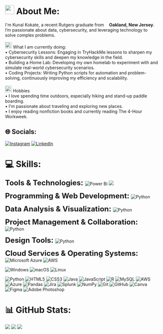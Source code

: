 <h1><img src="https://github.com/Kunal-Kokate/icons/blob/main/preview-m2i8Z5A0b1N4d3N4.png?raw=true" width="30"/> About Me:</h1>
<p>I'm Kunal Kokate, a recent Rutgers graduate from <img src="https://cdn-icons-png.flaticon.com/512/197/197484.png" width="13"/><b>Oakland, New Jersey</b>. I’m passionate about data, cybersecurity, and leveraging technology to solve complex problems. </p>

<img src="https://github.com/Kunal-Kokate/icons/blob/main/suitcase.png?raw=true" width="22"/> What I am currently doing:<br>• Cybersecurity Lessons: Engaging in TryHackMe lessons to sharpen my cybersecurity skills and deepen my knowledge in the field.<br>• Building a Home Lab: Developing my own homelab to experiment with and simulate real-world cybersecurity scenarios.<br>• Coding Projects: Writing Python scripts for automation and problem-solving, continuously improving my efficiency and scalability.<br><br><img src="https://github.com/Kunal-Kokate/icons/blob/main/puzzle.png?raw=true" width="22"/> Hobbies<br>• I love spending time outdoors, especially hiking and stand-up paddle boarding.<br>• I'm passionate about traveling and exploring new places.<br>• I enjoy reading nonfiction books and currently reading The 4-Hour Workweek.


## 🌐 Socials:
[![Instagram](https://img.shields.io/badge/Instagram-%23E4405F.svg?logo=Instagram&logoColor=white)](https://instagram.com/00kunalk) [![LinkedIn](https://img.shields.io/badge/LinkedIn-%230077B5.svg?logo=linkedin&logoColor=white)](https://linkedin.com/in/kunalkokate) 

# 💻 Skills:
<font size="5"><b>Tools & Technologies:   </b></font> ![Power Bi](https://img.shields.io/badge/Power_BI-F2C811?style=flat&logo=powerbi&logoColor=black) 
<img src="https://img.shields.io/badge/Power_BI-F2C811?style=flat&logo=powerbi&logoColor=black" unselectable="on"/>

<font size="5"><b>Programming & Web Development:   </b></font> ![Python](https://img.shields.io/badge/python-3670A0?style=flat&logo=python&logoColor=ffdd54) 

<font size="5"><b>Data Analysis & Visualization:   </b></font> ![Python](https://img.shields.io/badge/python-3670A0?style=flat&logo=python&logoColor=ffdd54) 

<font size="5"><b>Project Management & Collaboration:   </b></font> ![Python](https://img.shields.io/badge/python-3670A0?style=flat&logo=python&logoColor=ffdd54) 

<font size="5"><b>Design Tools:   </b></font> ![Python](https://img.shields.io/badge/python-3670A0?style=flat&logo=python&logoColor=ffdd54) 

<font size="5"><b>Cloud Services & Operating Systems:   </b></font> ![Microsoft Azure](https://img.shields.io/badge/Microsoft%20Azure-%230072C6.svg?style=flat&logo=microsoftazure&logoColor=white) ![AWS](https://img.shields.io/badge/AWS-%23FF9900.svg?style=flat&logo=amazon-aws&logoColor=white) 

 ![Windows](https://img.shields.io/badge/Windows-3670A0?style=flat&logo=python&logoColor=ffdd54) ![macOS](https://img.shields.io/badge/macOS-3670A0?style=flat&logo=python&logoColor=ffdd54) ![Linux](https://img.shields.io/badge/Linux-3670A0?style=flat&logo=python&logoColor=ffdd54) 


![Python](https://img.shields.io/badge/python-3670A0?style=flat&logo=python&logoColor=ffdd54) 
![HTML5](https://img.shields.io/badge/html5-%23E34F26.svg?style=flat&logo=html5&logoColor=white) 
![CSS3](https://img.shields.io/badge/css3-%231572B6.svg?style=flat&logo=css3&logoColor=white) 
![Java](https://img.shields.io/badge/java-%23ED8B00.svg?style=flat&logo=openjdk&logoColor=white) 
![JavaScript](https://img.shields.io/badge/javascript-%23323330.svg?style=flat&logo=javascript&logoColor=%23F7DF1E) 
![R](https://img.shields.io/badge/r-%23276DC3.svg?style=flat&logo=r&logoColor=white) 
![MySQL](https://img.shields.io/badge/mysql-4479A1.svg?style=flat&logo=mysql&logoColor=white) 
![AWS](https://img.shields.io/badge/AWS-%23FF9900.svg?style=flat&logo=amazon-aws&logoColor=white) 
![Azure](https://img.shields.io/badge/azure-%230072C6.svg?style=flat&logo=microsoftazure&logoColor=white) 
![Pandas](https://img.shields.io/badge/pandas-%23150458.svg?style=flat&logo=pandas&logoColor=white) 
![Jira](https://img.shields.io/badge/jira-%230A0FFF.svg?style=flat&logo=jira&logoColor=white) 
![Splunk](https://img.shields.io/badge/splunk-%23000000.svg?style=flat&logo=splunk&logoColor=white) 
![NumPy](https://img.shields.io/badge/numpy-%23013243.svg?style=flat&logo=numpy&logoColor=white) 
![Git](https://img.shields.io/badge/git-%23F05033.svg?style=flat&logo=git&logoColor=white) 
![GitHub](https://img.shields.io/badge/github-%23121011.svg?style=flat&logo=github&logoColor=white) 
![Canva](https://img.shields.io/badge/Canva-%2300C4CC.svg?style=flat&logo=Canva&logoColor=white) 
![Figma](https://img.shields.io/badge/figma-%23F24E1E.svg?style=flat&logo=figma&logoColor=white) 
![Adobe Photoshop](https://img.shields.io/badge/adobe%20photoshop-%2331A8FF.svg?style=flat&logo=adobe%20photoshop&logoColor=white)

# 📊 GitHub Stats:
<img src="https://github-readme-stats.vercel.app/api?username=kunal-kokate&theme=dark&hide_border=false&include_all_commits=true&count_private=false" style="pointer-events: none;" />
<img src="https://github-readme-stats.vercel.app/api/top-langs/?username=kunal-kokate&theme=dark&hide_border=false&include_all_commits=true&count_private=false&layout=compact" style="pointer-events: none;" />
<img src="https://visitcount.itsvg.in/api?id=kunal-kokate&icon=0&color=12" style="pointer-events: none;" />

